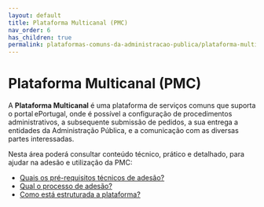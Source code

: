 ```yaml
---
layout: default
title: Plataforma Multicanal (PMC)
nav_order: 6
has_children: true
permalink: plataformas-comuns-da-administracao-publica/plataforma-multicanal-pmc
---
```


# Plataforma Multicanal (PMC)

A **Plataforma Multicanal** é uma plataforma de serviços comuns que suporta o portal ePortugal, onde é possível a configuração de procedimentos administrativos, a subsequente submissão de pedidos, a sua entrega a entidades da Administração Pública, e a comunicação com as diversas partes interessadas.

Nesta área poderá consultar conteúdo técnico, prático e detalhado, para ajudar na adesão e utilização da PMC:

- [Quais os pré-requisitos técnicos de adesão?](quais-os-pre-requisitos-tecnicos-de-adesao.md)
- [Qual o processo de adesão?](qual-o-processo-de-adesao.md)
- [Como está estruturada a plataforma?](como-esta-estruturada-a-plataforma.md)
